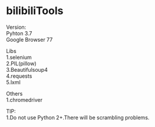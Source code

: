 # bilibiliTools

Version:  
Pyhton 3.7  
Google Browser 77   

Libs  
1.selenium  
2.PIL(pillow)  
3.Beautifulsoup4  
4.requests  
5.lxml  

Others  
1.chromedriver   

TIP:  
1.Do not use Python 2+.There will be scrambling problems.  
